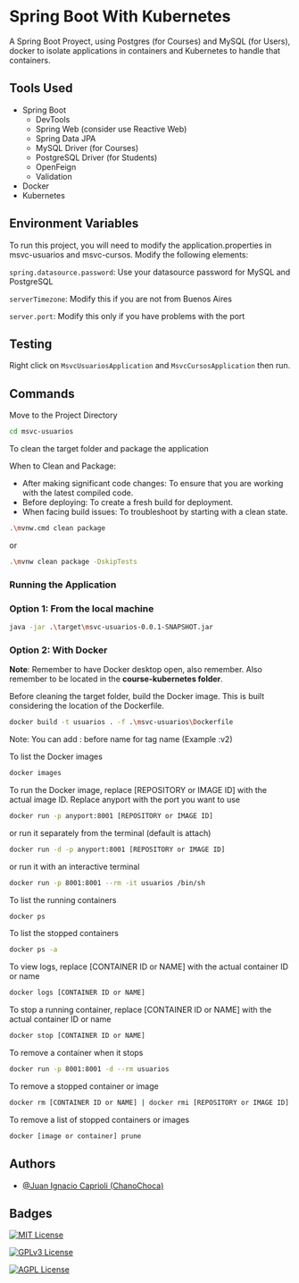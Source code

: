 # Spring Boot With Kubernetes

A Spring Boot Proyect, using Postgres (for Courses) and MySQL (for Users), docker to isolate applications in containers and Kubernetes to handle that containers.

[//]: # (## Screenshots)

[//]: # ()
[//]: # (![WoT App Screenshot]&#40;images/img-home.png&#41;)

[//]: # ()
[//]: # (![WoT App Screenshot]&#40;images/img-products.png&#41;)

[//]: # ()
[//]: # (![WoT App Screenshot]&#40;images/img-cart.png&#41;)

## Tools Used

- Spring Boot
  - DevTools
  - Spring Web (consider use Reactive Web)
  - Spring Data JPA
  - MySQL Driver (for Courses)
  - PostgreSQL Driver (for Students)
  - OpenFeign
  - Validation
- Docker
- Kubernetes


## Environment Variables

To run this project, you will need to modify the application.properties in msvc-usuarios and msvc-cursos. Modify the following elements:

`spring.datasource.password`: Use your datasource password for MySQL and PostgreSQL

`serverTimezone`: Modify this if you are not from Buenos Aires

`server.port`: Modify this only if you have problems with the port


## Testing

Right click on `MsvcUsuariosApplication` and `MsvcCursosApplication` then run.

## Commands

Move to the Project Directory
``` bash
cd msvc-usuarios
```

To clean the target folder and package the application

When to Clean and Package:
- After making significant code changes: To ensure that you are working with the latest compiled code.
- Before deploying: To create a fresh build for deployment.
- When facing build issues: To troubleshoot by starting with a clean state.
``` bash
.\mvnw.cmd clean package
```
or
``` bash
.\mvnw clean package -DskipTests
```

### Running the Application

### Option 1: From the local machine

``` bash
java -jar .\target\msvc-usuarios-0.0.1-SNAPSHOT.jar
```

### Option 2: With Docker

**Note**: Remember to have Docker desktop open, also remember. Also remember to be located in the **course-kubernetes folder**.

Before cleaning the target folder, build the Docker image. This is built considering the location of the Dockerfile.
``` bash
docker build -t usuarios . -f .\msvc-usuarios\Dockerfile
```
Note: You can add : before name for tag name (Example :v2)

To list the Docker images
``` bash
docker images
```

To run the Docker image, replace [REPOSITORY or IMAGE ID] with the actual image ID. Replace anyport with the port you want to use
``` bash
docker run -p anyport:8001 [REPOSITORY or IMAGE ID]
```
or run it separately from the terminal (default is attach)
``` bash
docker run -d -p anyport:8001 [REPOSITORY or IMAGE ID]
```
or run it with an interactive terminal
``` bash
docker run -p 8001:8001 --rm -it usuarios /bin/sh
```

To list the running containers
``` bash
docker ps
```

To list the stopped containers
``` bash
docker ps -a
```

To view logs, replace [CONTAINER ID or NAME] with the actual container ID or name
``` bash
docker logs [CONTAINER ID or NAME]
```

To stop a running container, replace [CONTAINER ID or NAME] with the actual container ID or name
``` bash
docker stop [CONTAINER ID or NAME]
```

To remove a container when it stops
``` bash
docker run -p 8001:8001 -d --rm usuarios
```
To remove a stopped container or image
``` bash
docker rm [CONTAINER ID or NAME] | docker rmi [REPOSITORY or IMAGE ID]
```
To remove a list of stopped containers or images
``` bash
docker [image or container] prune
```

[//]: # (First activity: use cp to move files to/from the container)


[//]: # (In downloads folder:)

[//]: # (docker cp .\Login.java af16832d7811:/app/Login.java)

[//]: # (Inside container running with -it:)

[//]: # (su -)

[//]: # (apt-get update)

[//]: # (apt-get install nano)

[//]: # (exit)

[//]: # (To view and/or edit file in linux container:)

[//]: # (nano Login.java)

[//]: # (To execute the file Login.java:)

[//]: # (javac Login.java)

[//]: # (java Login)


[//]: # (In downloads folder:)

[//]: # (docker cp 02a62c7b7b2d:/app/Login.java .\Login2.java)

[//]: # (You can see the Login2.java file in downloads)


[//]: # (To copy logs in the container and paste in the downloads folder:)

[//]: # (docker run -p 8001:8001 --rm -d usuarios)

[//]: # (docker logs 2388)

[//]: # (docker cp 2388eeafaab5:/app/logs .\logs)


[//]: # (To inspect the container or image: )

[//]: # (docker image inspect usuarios)

[//]: # (docker container inspect 2388eeafaab5)

## Authors

- [@Juan Ignacio Caprioli (ChanoChoca)](https://github.com/ChanoChoca)

## Badges

[//]: # (Add badges from somewhere like: [shields.io]&#40;https://shields.io/&#41;)

[![MIT License](https://img.shields.io/badge/License-MIT-green.svg)](https://choosealicense.com/licenses/mit/)

[![GPLv3 License](https://img.shields.io/badge/License-GPL%20v3-yellow.svg)](https://opensource.org/licenses/)

[![AGPL License](https://img.shields.io/badge/license-AGPL-blue.svg)](http://www.gnu.org/licenses/agpl-3.0)

